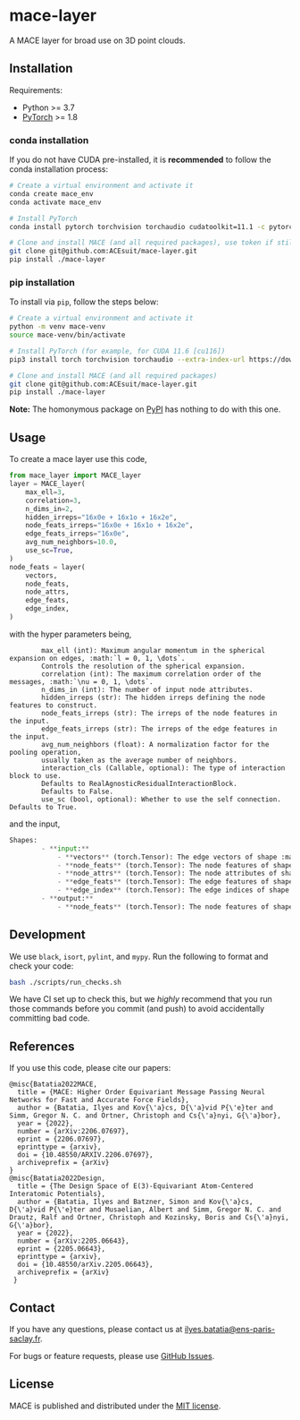 # mace-layer

A MACE layer for broad use on 3D point clouds.

## Installation

Requirements:
* Python >= 3.7
* [PyTorch](https://pytorch.org/) >= 1.8

### conda installation

If you do not have CUDA pre-installed, it is **recommended** to follow the conda installation process:
```sh
# Create a virtual environment and activate it
conda create mace_env
conda activate mace_env

# Install PyTorch
conda install pytorch torchvision torchaudio cudatoolkit=11.1 -c pytorch-lts -c conda-forge

# Clone and install MACE (and all required packages), use token if still private repo
git clone git@github.com:ACEsuit/mace-layer.git 
pip install ./mace-layer
```

### pip installation

To install via `pip`, follow the steps below:
```sh
# Create a virtual environment and activate it
python -m venv mace-venv
source mace-venv/bin/activate

# Install PyTorch (for example, for CUDA 11.6 [cu116])
pip3 install torch torchvision torchaudio --extra-index-url https://download.pytorch.org/whl/cu116

# Clone and install MACE (and all required packages)
git clone git@github.com:ACEsuit/mace-layer.git
pip install ./mace-layer
```

**Note:** The homonymous package on [PyPI](https://pypi.org/project/MACE/) has nothing to do with this one.

## Usage

To create a mace layer use this code,

```python
from mace_layer import MACE_layer
layer = MACE_layer(
    max_ell=3,
    correlation=3,
    n_dims_in=2,
    hidden_irreps="16x0e + 16x1o + 16x2e",
    node_feats_irreps="16x0e + 16x1o + 16x2e",
    edge_feats_irreps="16x0e",
    avg_num_neighbors=10.0,
    use_sc=True,
)
node_feats = layer(
    vectors,
    node_feats,
    node_attrs,
    edge_feats,
    edge_index,
)
```
with the hyper parameters being,

```
        max_ell (int): Maximum angular momentum in the spherical expansion on edges, :math:`l = 0, 1, \dots`.
        Controls the resolution of the spherical expansion.
        correlation (int): The maximum correlation order of the messages, :math:`\nu = 0, 1, \dots`.
        n_dims_in (int): The number of input node attributes.
        hidden_irreps (str): The hidden irreps defining the node features to construct.
        node_feats_irreps (str): The irreps of the node features in the input.
        edge_feats_irreps (str): The irreps of the edge features in the input.
        avg_num_neighbors (float): A normalization factor for the pooling operation, 
        usually taken as the average number of neighbors.
        interaction_cls (Callable, optional): The type of interaction block to use. 
        Defaults to RealAgnosticResidualInteractionBlock.
        Defaults to False.
        use_sc (bool, optional): Whether to use the self connection. Defaults to True.
``` 

and the input,

```python
Shapes:
        - **input:**
            - **vectors** (torch.Tensor): The edge vectors of shape :math:`(|\mathcal{E}|, 3)`.
            - **node_feats** (torch.Tensor): The node features of shape :math:`(|\mathcal{V}|, \text{node\_feats\_irreps})`.
            - **node_attrs** (torch.Tensor): The node attributes of shape :math:`(|\mathcal{V}|, \text{n\_dims\_in})`.
            - **edge_feats** (torch.Tensor): The edge features of shape :math:`(|\mathcal{E}|, (\text{egde\_feats\_irreps}))`.
            - **edge_index** (torch.Tensor): The edge indices of shape :math:`(2, |\mathcal{E}|)`.
        - **output:**
            - **node_feats** (torch.Tensor): The node features of shape :math:`(|\mathcal{V}|, \text{hidden\_irreps})`.
```

## Development

We use `black`, `isort`, `pylint`, and `mypy`.
Run the following to format and check your code:
```sh
bash ./scripts/run_checks.sh
```

We have CI set up to check this, but we _highly_ recommend that you run those commands
before you commit (and push) to avoid accidentally committing bad code.


## References

If you use this code, please cite our papers:
```text
@misc{Batatia2022MACE,
  title = {MACE: Higher Order Equivariant Message Passing Neural Networks for Fast and Accurate Force Fields},
  author = {Batatia, Ilyes and Kov{\'a}cs, D{\'a}vid P{\'e}ter and Simm, Gregor N. C. and Ortner, Christoph and Cs{\'a}nyi, G{\'a}bor},
  year = {2022},
  number = {arXiv:2206.07697},
  eprint = {2206.07697},
  eprinttype = {arxiv},
  doi = {10.48550/ARXIV.2206.07697},
  archiveprefix = {arXiv}
}
@misc{Batatia2022Design,
  title = {The Design Space of E(3)-Equivariant Atom-Centered Interatomic Potentials},
  author = {Batatia, Ilyes and Batzner, Simon and Kov{\'a}cs, D{\'a}vid P{\'e}ter and Musaelian, Albert and Simm, Gregor N. C. and Drautz, Ralf and Ortner, Christoph and Kozinsky, Boris and Cs{\'a}nyi, G{\'a}bor},
  year = {2022},
  number = {arXiv:2205.06643},
  eprint = {2205.06643},
  eprinttype = {arxiv},
  doi = {10.48550/arXiv.2205.06643},
  archiveprefix = {arXiv}
 }
```

## Contact

If you have any questions, please contact us at ilyes.batatia@ens-paris-saclay.fr.

For bugs or feature requests, please use [GitHub Issues](https://github.com/ACEsuit/mace/issues).

## License

MACE is published and distributed under the [MIT license](LICENSE).
